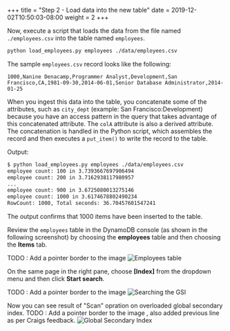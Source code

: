 +++
title = "Step 2 - Load data into the new table"
date = 2019-12-02T10:50:03-08:00
weight = 2
+++


Now, execute a script that loads the data from the file named `./employees.csv` into the table named `employees`.

```bash
python load_employees.py employees ./data/employees.csv
```

The sample `employees.csv` record looks like the following:
```csv
1000,Nanine Denacamp,Programmer Analyst,Development,San Francisco,CA,1981-09-30,2014-06-01,Senior Database Administrator,2014-01-25
```
When you ingest this data into the table, you concatenate some of the attributes, such as `city_dept` (example: San Francisco:Development) because you have an access pattern in the query that takes advantage of this concatenated attribute. The `colA` attribute is also a derived attribute. The concatenation is handled in the Python script, which assembles the record and then executes a `put_item()` to write the record to the table.

Output:
```txt
$ python load_employees.py employees ./data/employees.csv
employee count: 100 in 3.7393667697906494
employee count: 200 in 3.7162938117980957
...
employee count: 900 in 3.6725080013275146
employee count: 1000 in 3.6174678802490234
RowCount: 1000, Total seconds: 36.70457601547241
```
The output confirms that 1000 items have been inserted to the table. 

Review the `employees` table in the DynamoDB console (as shown in the following screenshot) by choosing the **employees** table and then choosing the **Items** tab.

TODO : Add a pointer border to the image 
![Employees table](/images/awsconsole4a.png)


On the same page in the right pane, choose **[Index]** from the dropdown menu and then click **Start search**.

TODO : Add a pointer border to the image
![Searching the GSI](/images/awsconsole5.png)

Now you can see result of "Scan" opration on overloaded global secondary index.
TODO : Add a pointer border to the image , also added previous line as per Craigs feedback.
![Global Secondary Index](/images/awsconsole6.png)
